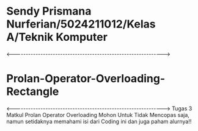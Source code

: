 # Sendy Prismana Nurferian/5024211012/Kelas A/Teknik Komputer
<------------------------------------------------------------->
# Prolan-Operator-Overloading-Rectangle
<------------------------------------------------------------->
Tugas 3 Matkul Prolan Operator Overloading
Mohon Untuk Tidak Mencopas saja, namun setidaknya memahami isi dari Coding ini dan juga paham alurnya!! 

